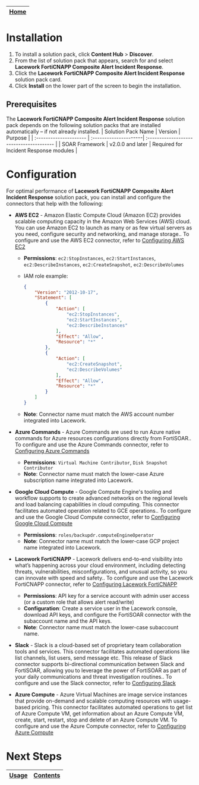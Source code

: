 [Home](../README.md) |
|--------------------------------------------|

# Installation

1. To install a solution pack, click **Content Hub** > **Discover**.
2. From the list of solution pack that appears, search for and select **Lacework FortiCNAPP Composite Alert Incident Response**.
3. Click the **Lacework FortiCNAPP Composite Alert Incident Response** solution pack card.
4. Click **Install** on the lower part of the screen to begin the installation.

## Prerequisites
The **Lacework FortiCNAPP Composite Alert Incident Response** solution pack depends on the following solution packs that are installed automatically &ndash; if not already installed.
| Solution Pack Name | Version | Purpose |
| :--------------------- | :---------------------| :--------------------------------------- |
| SOAR Framework | v2.0.0 and later | Required for Incident Response modules                   |



# Configuration
For optimal performance of **Lacework FortiCNAPP Composite Alert Incident Response** solution pack, you can install and configure the connectors that help with the following:

* **AWS EC2** - Amazon Elastic Compute Cloud (Amazon EC2) provides scalable computing capacity in the Amazon Web Services (AWS) cloud. You can use Amazon EC2 to launch as many or as few virtual servers as you need, configure security and networking, and manage storage.. To configure and use the AWS EC2 connector, refer to [Configuring AWS EC2](https://docs.fortinet.com/fortisoar/connectors/aws-ec2)
    * **Permissions**: `ec2:StopInstances`, `ec2:StartInstances`, `ec2:DescribeInstances`, `ec2:CreateSnapshot`, `ec2:DescribeVolumes`   
    * IAM role example:
        ```json   
        {
            "Version": "2012-10-17",
            "Statement": [
                {
                    "Action": [
                        "ec2:StopInstances",
                        "ec2:StartInstances",
                        "ec2:DescribeInstances"
                    ],
                    "Effect": "Allow",
                    "Resource": "*"
                },
                {
                    "Action": [
                        "ec2:CreateSnapshot",
                        "ec2:DescribeVolumes"
                    ],
                    "Effect": "Allow",
                    "Resource": "*"
                }
            ]
        }
        ```

    * **Note**: Connector name must match the AWS account number integrated into Lacework. 

* **Azure Commands** - Azure Commands are used to run Azure native commands for Azure resources configurations directly from FortiSOAR.. To configure and use the Azure Commands connector, refer to [Configuring Azure Commands](https://docs.fortinet.com/fortisoar/connectors/azure-commands)
    * **Permissions**: `Virtual Machine Contributor`, `Disk Snapshot Contributor `  
    * **Note**: Connector name must match the lower-case Azure subscription name integrated into Lacework. 

* **Google Cloud Compute** - Google Compute Engine's tooling and workflow supports to create advanced networks on the regional levels and load balancing capabilities in cloud computing. This connector facilitates automated operation related to GCE operations.. To configure and use the Google Cloud Compute connector, refer to [Configuring Google Cloud Compute](https://docs.fortinet.com/fortisoar/connectors/googlecloudcompute)
    * **Permissions**: `roles/backupdr.computeEngineOperator`  
    * **Note**: Connector name must match the lower-case GCP project name integrated into Lacework.

* **Lacework FortiCNAPP** - Lacework delivers end-to-end visibility into what’s happening across your cloud environment, including detecting threats, vulnerabilities, misconfigurations, and unusual activity, so you can innovate with speed and safety.. To configure and use the Lacework FortiCNAPP connector, refer to [Configuring Lacework FortiCNAPP](https://docs.fortinet.com/fortisoar/connectors/lacework)
    * **Permissions**: API key for a service account with admin user access (or a custom role that allows alert read/write)   
    * **Configuration**: Create a service user in the Lacework console, download API keys, and configure the FortiSOAR connector with the subaccount name and the API keys.   
    * **Note**: Connector name must match the lower-case subaccount name. 

* **Slack** - Slack is a cloud-based set of proprietary team collaboration tools and services. This connector facilitates automated operations like list channels, list users, send message etc. This release of Slack connector supports bi-directional communication between Slack and FortiSOAR, allowing you to leverage the power of FortiSOAR as part of your daily communications and threat investigation routines.. To configure and use the Slack connector, refer to [Configuring Slack](https://docs.fortinet.com/fortisoar/connectors/slack2)

* **Azure Compute** - Azure Virtual Machines are image service instances that provide on-demand and scalable computing resources with usage-based pricing. This connector facilitates automated operations to get list of Azure Compute VM, get information about an Azure Compute VM, create, start, restart, stop and delete of an Azure Compute VM. To configure and use the Azure Compute connector, refer to [Configuring Azure Compute](https://docs.fortinet.com/fortisoar/connectors/azure-compute)


# Next Steps
| [Usage](./usage.md) | [Contents](./contents.md) |
|---------------------|---------------------------|